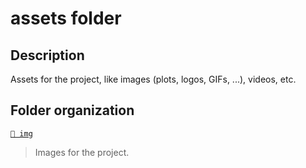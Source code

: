 # assets folder

## Description

Assets for the project, like images (plots, logos, GIFs, ...), videos, etc.

## Folder organization

[`📂 img`](img)
> Images for the project.
